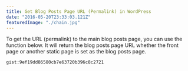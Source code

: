 ```yaml
---
title: Get Blog Posts Page URL (Permalink) in WordPress
date: "2016-05-20T23:33:03.121Z"
featuredImage: "./chain.jpg"
---
```


To get the URL (permalink) to the main blog posts page, you can use the function below. It will return the blog posts page URL whether the front page or another static page is set as the blog posts page.

`gist:9ef19dd86580cb7e63720b396c8c2721`
